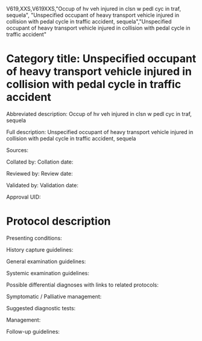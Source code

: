 V619,XXS,V619XXS,"Occup of hv veh injured in clsn w pedl cyc in traf, sequela", "Unspecified occupant of heavy transport vehicle injured in collision with pedal cycle in traffic accident, sequela","Unspecified occupant of heavy transport vehicle injured in collision with pedal cycle in traffic accident"
# Category title: Unspecified occupant of heavy transport vehicle injured in collision with pedal cycle in traffic accident

Abbreviated description: Occup of hv veh injured in clsn w pedl cyc in traf, sequela

Full description: Unspecified occupant of heavy transport vehicle injured in collision with pedal cycle in traffic accident, sequela

Sources:

Collated by:
Collation date:

Reviewed by:
Review date:

Validated by:
Validation date:

Approval UID:

# Protocol description

Presenting conditions:

History capture guidelines:

General examination guidelines:

Systemic examination guidelines:

Possible differential diagnoses with links to related protocols:

Symptomatic / Palliative management:

Suggested diagnostic tests:

Management:

Follow-up guidelines:
